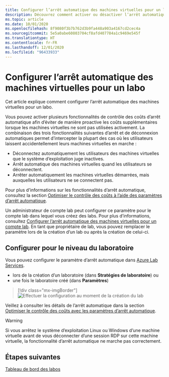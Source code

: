 ```yaml
---
title: Configurer l’arrêt automatique des machines virtuelles pour un labo dans Azure Lab Services
description: Découvrez comment activer ou désactiver l’arrêt automatique des machines virtuelles lorsqu'une connexion Bureau à distance est déconnectée.
ms.topic: article
ms.date: 10/01/2020
ms.openlocfilehash: 8f9080f3b7b762d3b9fa448a903a4167cd2cec4a
ms.sourcegitcommit: 5e5a0abe60803704cf8afd407784a1c9469e545f
ms.translationtype: HT
ms.contentlocale: fr-FR
ms.lasthandoff: 12/01/2020
ms.locfileid: "96433933"
---
```

# <a name="configure-automatic-shutdown-of-vms-for-a-lab"></a>Configurer l’arrêt automatique des machines virtuelles pour un labo

Cet article explique comment configurer l’arrêt automatique des machines virtuelles pour un labo.

Vous pouvez activer plusieurs fonctionnalités de contrôle des coûts d’arrêt automatique afin d’éviter de manière proactive les coûts supplémentaires lorsque les machines virtuelles ne sont pas utilisées activement. La combinaison des trois fonctionnalités suivantes d’arrêt et de déconnexion automatiques permet d’intercepter la plupart des cas où les utilisateurs laissent accidentellement leurs machines virtuelles en marche :
 
* Déconnectez automatiquement les utilisateurs des machines virtuelles que le système d’exploitation juge inactives.
* Arrêt automatique des machines virtuelles quand les utilisateurs se déconnectent.
* Arrêter automatiquement les machines virtuelles démarrées, mais auxquelles les utilisateurs ne se connectent pas.

Pour plus d’informations sur les fonctionnalités d’arrêt automatique, consultez la section [Optimiser le contrôle des coûts à l’aide des paramètres d’arrêt automatique](cost-management-guide.md#automatic-shutdown-settings-for-cost-control).

Un administrateur de compte lab peut configurer ce paramètre pour le compte lab dans lequel vous créez des labs. Pour plus d’informations, consultez [Configurer l’arrêt automatique des machines virtuelles pour un compte lab](how-to-configure-lab-accounts.md). En tant que propriétaire de lab, vous pouvez remplacer le paramètre lors de la création d’un lab ou après la création de celui-ci. 

## <a name="configure-for-the-lab-level"></a>Configurer pour le niveau du laboratoire

Vous pouvez configurer le paramètre d’arrêt automatique dans [Azure Lab Services](https://labs.azure.com/).

* lors de la création d’un laboratoire (dans **Stratégies de laboratoire**) ou
* une fois le laboratoire créé (dans **Paramètres**)

> [!div class="mx-imgBorder"]
> ![Effectuer la configuration au moment de la création du lab](./media/how-to-enable-shutdown-disconnect/configure-lab-creation.png)

Veillez à consulter les détails de l’arrêt automatique dans la section [Optimiser le contrôle des coûts avec les paramètres d’arrêt automatique](cost-management-guide.md#automatic-shutdown-settings-for-cost-control).

> [!WARNING]
> Si vous arrêtez le système d’exploitation Linux ou Windows d’une machine virtuelle avant de vous déconnecter d’une session RDP sur cette machine virtuelle, la fonctionnalité d’arrêt automatique ne marche pas correctement.  
## <a name="next-steps"></a>Étapes suivantes

[Tableau de bord des labos](use-dashboard.md)
